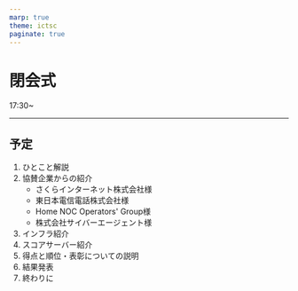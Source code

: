 ```yaml
---
marp: true
theme: ictsc
paginate: true
---
```


# 閉会式

17:30~

---

## 予定

1. ひとこと解説
2. 協賛企業からの紹介
    - さくらインターネット株式会社様
    - 東日本電信電話株式会社様
    - Home NOC Operators' Group様
    - 株式会社サイバーエージェント様
3. インフラ紹介
4. スコアサーバー紹介
5. 得点と順位・表彰についての説明
6. 結果発表
7. 終わりに
